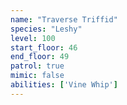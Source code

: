 ```yaml
---
name: "Traverse Triffid"
species: "Leshy"
level: 100
start_floor: 46
end_floor: 49
patrol: true
mimic: false
abilities: ['Vine Whip']
---
```

